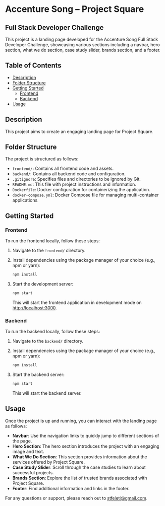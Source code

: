 # Accenture Song – Project Square

## Full Stack Developer Challenge

This project is a landing page developed for the Accenture Song Full Stack Developer Challenge, showcasing various sections including a navbar, hero section, what we do section, case study slider, brands section, and a footer.

## Table of Contents

- [Description](#description)
- [Folder Structure](#folder-structure)
- [Getting Started](#getting-started)
  - [Frontend](#frontend)
  - [Backend](#backend)
- [Usage](#usage)

## Description

This project aims to create an engaging landing page for Project Square.

## Folder Structure

The project is structured as follows:

- `frontend/`: Contains all frontend code and assets.
- `backend/`: Contains all backend code and configuration.
- `.gitignore`: Specifies files and directories to be ignored by Git.
- `README.md`: This file with project instructions and information.
- `Dockerfile`: Docker configuration for containerizing the application.
- `docker-compose.yml`: Docker Compose file for managing multi-container applications.

## Getting Started

### Frontend

To run the frontend locally, follow these steps:

1. Navigate to the `frontend/` directory.
2. Install dependencies using the package manager of your choice (e.g., npm or yarn):

   ```bash
   npm install
   ```

3. Start the development server:

   ```bash
   npm start
   ```

   This will start the frontend application in development mode on [http://localhost:3000](http://localhost:3000).

### Backend

To run the backend locally, follow these steps:

1. Navigate to the `backend/` directory.
2. Install dependencies using the package manager of your choice (e.g., npm or yarn):

   ```bash
   npm install
   ```

3. Start the backend server:

   ```bash
   npm start
   ```

   This will start the backend server.

## Usage

Once the project is up and running, you can interact with the landing page as follows:

- **Navbar**: Use the navigation links to quickly jump to different sections of the page.
- **Hero Section**: The hero section introduces the project with an engaging image and text.
- **What We Do Section**: This section provides information about the services offered by Project Square.
- **Case Study Slider**: Scroll through the case studies to learn about successful projects.
- **Brands Section**: Explore the list of trusted brands associated with Project Square.
- **Footer**: Find additional information and links in the footer.

For any questions or support, please reach out to [stfeleti@gmail.com](mailto:stfeleti@gmail.com).
